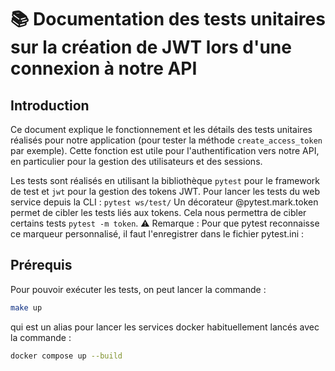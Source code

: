 # 📚 Documentation des tests unitaires sur la création de JWT lors d'une connexion à notre API

## Introduction

Ce document explique le fonctionnement et les détails des tests unitaires réalisés pour notre application (pour tester la méthode `create_access_token` par exemple). Cette fonction est utile pour l'authentification vers notre API, en particulier pour la gestion des utilisateurs et des sessions.

Les tests sont réalisés en utilisant la bibliothèque `pytest` pour le framework de test et `jwt` pour la gestion des tokens JWT. Pour lancer les tests du web service depuis la CLI : `pytest ws/test/`
Un décorateur @pytest.mark.token permet de cibler les tests liés aux tokens. Cela nous permettra de cibler certains tests `pytest -m token`.
⚠️ Remarque : Pour que pytest reconnaisse ce marqueur personnalisé, il faut l'enregistrer dans le fichier pytest.ini :

## Prérequis

Pour pouvoir exécuter les tests, on peut lancer la commande :

```bash
make up
```

qui est un alias pour lancer les services docker habituellement lancés avec la commande :

```bash
docker compose up --build
```
